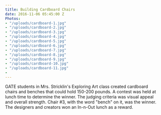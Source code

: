 ```yaml
---
title: Building Cardboard Chairs
date: 2016-11-06 05:45:00 Z
Photos:
- "/uploads/cardboard-1.jpg"
- "/uploads/cardboard-2.jpg"
- "/uploads/cardboard-3.jpg"
- "/uploads/cardboard-4.jpg"
- "/uploads/cardboard-5.jpg"
- "/uploads/cardboard-6.jpg"
- "/uploads/cardboard-7.jpg"
- "/uploads/cardboard-8.jpg"
- "/uploads/cardboard-9.jpg"
- "/uploads/cardboard-10.jpg"
- "/uploads/cardboard-11.jpg"
- 
---
```


GATE students in Mrs. Stricklin's Exploring Art class created cardboard chairs and benches that could hold 150-200 pounds.  A contest was held at lunch time to determine the winner.  The judging criteria was visual appeal and overall strength.  Chair #3, with the word "bench" on it, was the winner.  The designers and creators won an In-n-Out lunch as a reward.